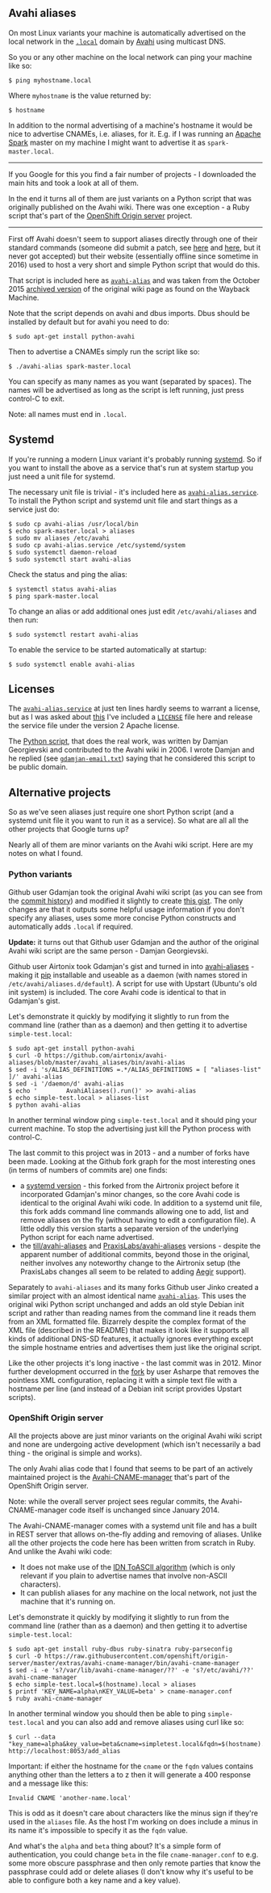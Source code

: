 Avahi aliases
-------------

On most Linux variants your machine is automatically advertised on the local network in the [`.local`](https://en.wikipedia.org/wiki/.local) domain by [Avahi](https://en.wikipedia.org/wiki/Avahi_(software)) using multicast DNS.

So you or any other machine on the local network can ping your machine like so:

    $ ping myhostname.local

Where `myhostname` is the value returned by:

    $ hostname

In addition to the normal advertising of a machine's hostname it would be nice to advertise CNAMEs, i.e. aliases, for it. E.g. if I was running an [Apache Spark](http://spark.apache.org/) master on my machine I might want to advertise it as `spark-master.local`.

---

If you Google for this you find a fair number of projects - I downloaded the main hits and took a look at all of them.

In the end it turns all of them are just variants on a Python script that was originally published on the Avahi wiki. There was one exception - a Ruby script that's part of the [OpenShift Origin server](https://github.com/openshift/origin-server) project.

---

First off Avahi doesn't seem to support aliases directly through one of their standard commands (someone did submit a patch, see [here](https://lists.freedesktop.org/archives/avahi/2012-July/002173.html) and [here](https://lists.freedesktop.org/archives/avahi/2012-July/002173.html), but it never got accepted) but their website (essentially offline since sometime in 2016) used to host a very short and simple Python script that would do this.

That script is included here as [`avahi-alias`](avahi-alias) and was taken from the October 2015 [archived version](https://web.archive.org/web/20151016190620/http://www.avahi.org/wiki/Examples/PythonPublishAlias) of the original wiki page as found on the Wayback Machine.

Note that the script depends on avahi and dbus imports. Dbus should be installed by default but for avahi you need to do:

    $ sudo apt-get install python-avahi

Then to advertise a CNAMEs simply run the script like so:

    $ ./avahi-alias spark-master.local

You can specify as many names as you want (separated by spaces). The names will be advertised as long as the script is left running, just press control-C to exit.

Note: all names must end in `.local`.

Systemd
-------

If you're running a modern Linux variant it's probably running [systemd](https://en.wikipedia.org/wiki/Systemd). So if you want to install the above as a service that's run at system startup you just need a unit file for systemd.

The necessary unit file is trivial - it's included here as [`avahi-alias.service`](avahi-alias.service). To install the Python script and systemd unit file and start things as a service just do:

    $ sudo cp avahi-alias /usr/local/bin
    $ echo spark-master.local > aliases
    $ sudo mv aliases /etc/avahi
    $ sudo cp avahi-alias.service /etc/systemd/system
    $ sudo systemctl daemon-reload
    $ sudo systemctl start avahi-alias

Check the status and ping the alias:

    $ systemctl status avahi-alias
    $ ping spark-master.local

To change an alias or add additional ones just edit `/etc/avahi/aliases` and then run:

    $ sudo systemctl restart avahi-alias

To enable the service to be started automatically at startup:

    $ sudo systemctl enable avahi-alias

Licenses
--------

The [`avahi-alias.service`](avahi-alias.service) at just ten lines hardly seems to warrant a license, but as I was asked about [this](https://github.com/george-hawkins/avahi-aliases-notes/issues/1) I've included a [`LICENSE`](LICENSE.txt) file here and release the service file under the version 2 Apache license.

The [Python script](avahi-alias), that does the real work, was written by Damjan Georgievski and contributed to the Avahi wiki in 2006. I wrote Damjan and he replied (see [`gdamjan-email.txt`](gdamjan-email.txt)) saying that he considered this script to be public domain.

Alternative projects
--------------------

So as we've seen aliases just require one short Python script (and a systemd unit file it you want to run it as a service). So what are all all the other projects that Google turns up?

Nearly all of them are minor variants on the Avahi wiki script. Here are my notes on what I found.

### Python variants

Github user Gdamjan took the original Avahi wiki script (as you can see from the [commit history](https://gist.github.com/gdamjan/3168336/revisions)) and modified it slightly to create [this gist](https://gist.github.com/gdamjan/3168336). The only changes are that it outputs some helpful usage information if you don't specify any aliases,  uses some more concise Python constructs and automatically adds `.local` if required.

**Update:** it turns out that Github user Gdamjan and the author of the original Avahi wiki script are the same person - Damjan Georgievski.

Github user Airtonix took Gdamjan's gist and turned in into [avahi-aliases](https://github.com/airtonix/avahi-aliases) - making it [pip](https://en.wikipedia.org/wiki/Pip_(package_manager)) installable and useable as a daemon (with names stored in `/etc/avahi/aliases.d/default`). A script for use with Upstart (Ubuntu's old init system) is included. The core Avahi code is identical to that in Gdamjan's gist.

Let's demonstrate it quickly by modifying it slightly to run from the command line (rather than as a daemon) and then getting it to advertise `simple-test.local`:

    $ sudo apt-get install python-avahi
    $ curl -O https://github.com/airtonix/avahi-aliases/blob/master/avahi_aliases/bin/avahi-alias
    $ sed -i 's/ALIAS_DEFINITIONS =.*/ALIAS_DEFINITIONS = [ "aliases-list" ]/' avahi-alias
    $ sed -i '/daemon/d' avahi-alias
    $ echo '        AvahiAliases().run()' >> avahi-alias
    $ echo simple-test.local > aliases-list
    $ python avahi-alias

In another terminal window ping `simple-test.local` and it should ping your current machine. To stop the advertising just kill the Python process with control-C.

The last commit to this project was in 2013 - and a number of forks have been made. Looking at the Github fork graph for the most interesting ones (in terms of numbers of commits are) one finds:

* a [systemd version](https://github.com/5sw/avahi-aliases) - this forked from the Airtronix project before it incorporated Gdamjan's minor changes, so the core Avahi code is identical to the original Avahi wiki code. In addition to a systemd unit file, this fork adds command line commands allowing one to add, list and remove aliases on the fly (without having to edit a configuration file). A little oddly this version starts a separate version of the underlying Python script for each name advertised.
* the [till/avahi-aliases](https://github.com/till/avahi-aliases) and [PraxisLabs/avahi-aliases](https://github.com/PraxisLabs/avahi-aliases) versions - despite the apparent number of additional commits, beyond those in the original, neither involves any noteworthy change to the Airtronix setup (the PraxisLabs changes all seem to be related to adding [Aegir](http://www.aegirproject.org/) support).

Separately to `avahi-aliases` and its many forks Github user Jinko created a similar project with an almost identical name [`avahi-alias`](https://github.com/jinnko/avahi-alias). This uses the original wiki Python script unchanged and adds an old style Debian init script and rather than reading names from the command line it reads them from an XML formatted file. Bizarrely despite the complex format of the XML file (described in the README) that makes it look like it supports all kinds of additional DNS-SD features, it actually ignores everything except the simple hostname entries and advertises them just like the original script.

Like the other projects it's long inactive - the last commit was in 2012. Minor further development occurred in the [fork](https://github.com/asharpe/avahi-alias) by user Asharpe that removes the pointless XML configuration, replacing it with a simple text file with a hostname per line (and instead of a Debian init script provides Upstart scripts).

### OpenShift Origin server

All the projects above are just minor variants on the original Avahi wiki script and none are undergoing active development (which isn't necessarily a bad thing - the original is simple and works).

The only Avahi alias code that I found that seems to be part of an actively maintained project is the [Avahi-CNAME-manager](https://github.com/openshift/origin-server/tree/master/extras/avahi-cname-manager) that's part of the OpenShift Origin server.

Note: while the overall server project sees regular commits, the Avahi-CNAME-manager code itself is unchanged since January 2014.

The Avahi-CNAME-manager comes with a systemd unit file and has a built in REST server that allows on-the-fly adding and removing of aliases. Unlike all the other projects the code here has been written from scratch in Ruby. And unlike the Avahi wiki code:

* It does not make use of the [IDN ToASCII algorithm](https://en.wikipedia.org/wiki/Internationalized_domain_name#ToASCII_and_ToUnicode) (which is only relevant if you plain to advertise names that involve non-ASCII characters).
* It can publish aliases for any machine on the local network, not just the machine that it's running on.

Let's demonstrate it quickly by modifying it slightly to run from the command line (rather than as a daemon) and then getting it to advertise `simple-test.local`:

    $ sudo apt-get install ruby-dbus ruby-sinatra ruby-parseconfig
    $ curl -O https://raw.githubusercontent.com/openshift/origin-server/master/extras/avahi-cname-manager/bin/avahi-cname-manager
    $ sed -i -e 's?/var/lib/avahi-cname-manager/??' -e 's?/etc/avahi/??' avahi-cname-manager
    $ echo simple-test.local=$(hostname).local > aliases
    $ printf 'KEY_NAME=alpha\nKEY_VALUE=beta' > cname-manager.conf
    $ ruby avahi-cname-manager

In another terminal window you should then be able to ping `simple-test.local` and you can also add and remove aliases using curl like so:

    $ curl --data "key_name=alpha&key_value=beta&cname=simpletest.local&fqdn=$(hostname).local" http://localhost:8053/add_alias

Important: if either the hostname for the `cname` or the `fqdn` values contains anything other than the letters a to z then it will generate a 400 response and a message like this:

    Invalid CNAME 'another-name.local'

This is odd as it doesn't care about characters like the minus sign if they're used in the `aliases` file. As the host I'm working on does include a minus in its name it's impossible to specify it as the `fqdn` value.

And what's the `alpha` and `beta` thing about? It's a simple form of authentication, you could change `beta` in the file `cname-manager.conf` to e.g. some more obscure passphrase and then only remote parties that know the passphrase could add or delete aliases (I don't know why it's useful to be able to configure both a key name and a key value).
